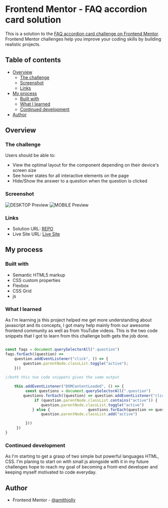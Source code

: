 # Frontend Mentor - FAQ accordion card solution

This is a solution to the [FAQ accordion card challenge on Frontend Mentor](https://www.frontendmentor.io/challenges/faq-accordion-card-XlyjD0Oam). Frontend Mentor challenges help you improve your coding skills by building realistic projects. 

## Table of contents

- [Overview](#overview)
  - [The challenge](#the-challenge)
  - [Screenshot](#screenshot)
  - [Links](#links)
- [My process](#my-process)
  - [Built with](#built-with)
  - [What I learned](#what-i-learned)
  - [Continued development](#continued-development)
- [Author](#author)

## Overview

### The challenge

Users should be able to:

- View the optimal layout for the component depending on their device's screen size
- See hover states for all interactive elements on the page
- Hide/Show the answer to a question when the question is clicked

### Screenshot

![DESKTOP Preview](/screenshots/desktop_preview.jpg)
![MOBILE Preview](/screenshots/mobile_preview.jpg?raw=true "MOBILE_PREVIEW")

### Links

- Solution URL: [REPO](https://github.com/amithjolly/faq-accordion-card-main)
- Live Site URL: [Live Site](https://amithjolly.github.io/faq-accordion-card-main/)

## My process

### Built with

- Semantic HTML5 markup
- CSS custom properties
- Flexbox
- CSS Grid
- js

### What I learned

As I'm learning js this project helped me get more understanding about javascript and its concepts, I got many help mainly from our awesome frontend community as well as from YouTube videos.
This is the two code snippets that I got to learn from this challenge
both gets the job done.
```js

const faqs = document.querySelectorAll(".question")
faqs.forEach((question) =>
    question.addEventListener("click", () => {
        question.parentNode.classList.toggle("active");
    }))
 
//both this two code snippets gives the same output

    this.addEventListener("DOMContentLoaded", () => {
         const questions = document.querySelectorAll(".question")
        questions.forEach((question) => question.addEventListener("click", () => {
             if (question.parentNode.classList.contains("active")) {
                question.parentNode.classList.toggle("active")
            } else {                 questions.forEach(question => question.parentNode.classList.remove("active"))
                question.parentNode.classList.add("active")             }

         }))
     })
}
```
### Continued development

As I'm starting to get a grasp of two simple but powerful languages HTML, CSS. I'm planing to start on with small js alongside with it
in my future challenges hope to reach my goal of becoming a front-end developer and keeping myself motivated to code everyday. 



## Author

- Frontend Mentor - [@amithjolly](https://www.frontendmentor.io/profile/amithjolly)
